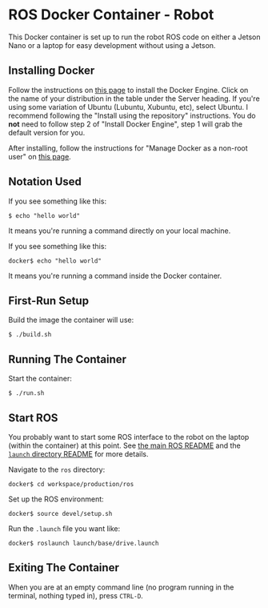 # ROS Docker Container - Robot
This Docker container is set up to run the robot ROS code on either a Jetson Nano or a laptop for easy development without using a Jetson.

## Installing Docker
Follow the instructions on [this page](https://docs.docker.com/engine/install/) to install the Docker Engine. Click on the name of your distribution in the table under the Server heading. If you're using some variation of Ubuntu (Lubuntu, Xubuntu, etc), select Ubuntu. I recommend following the "Install using the repository" instructions. You do **not** need to follow step 2 of "Install Docker Engine", step 1 will grab the default version for you.

After installing, follow the instructions for "Manage Docker as a non-root user" on [this page](https://docs.docker.com/engine/install/linux-postinstall/#manage-docker-as-a-non-root-user).

## Notation Used
If you see something like this:

`$ echo "hello world"`

It means you're running a command directly on your local machine.

If you see something like this:

`docker$ echo "hello world"`

It means you're running a command inside the Docker container.

## First-Run Setup
Build the image the container will use:

`$ ./build.sh`

## Running The Container
Start the container:

`$ ./run.sh`

## Start ROS
You probably want to start some ROS interface to the robot on the laptop (within the container) at this point. See [the main ROS README](/ros/README.md) and the [`launch` directory README](/ros/launch/README.md) for more details.

Navigate to the `ros` directory:

`docker$ cd workspace/production/ros`

Set up the ROS environment:

`docker$ source devel/setup.sh`

Run the `.launch` file you want like:

`docker$ roslaunch launch/base/drive.launch`

## Exiting The Container
When you are at an empty command line (no program running in the terminal, nothing typed in), press `CTRL-D`.